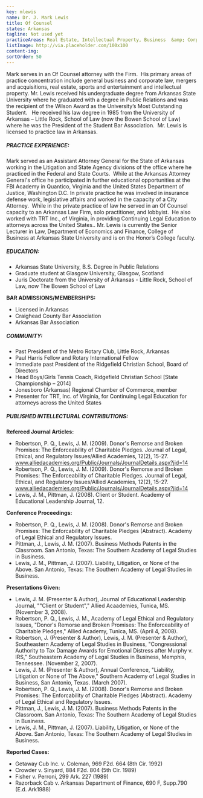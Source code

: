 ```yaml
---
key: mlewis
name: Dr. J. Mark Lewis
title: Of Counsel
states: Arkansas
tagline: Not used yet
practiceAreas: Real Estate, Intellectual Property, Business  &amp; Corporate
listImage: http://via.placeholder.com/100x100
content-img:
sortOrder: 50
---
```

Mark serves in an Of Counsel attorney with the Firm.  His primary areas of practice concentration include general business and corporate law, mergers and acquisitions, real estate, sports and entertainment and intellectual property. Mr. Lewis received his undergraduate degree from Arkansas State University where he graduated with a degree in Public Relations and was the recipient of the Wilson Award as the University’s Most Outstanding Student.   He received his law degree in 1985 from the University of Arkansas – Little Rock, School of Law (now the Bowen School of Law) where he was the President of the Student Bar Association.  Mr. Lewis is licensed to practice law in Arkansas.

##### PRACTICE EXPERIENCE:

Mark served as an Assistant Attorney General for the State of Arkansas working in the Litigation and State Agency divisions of the office where he practiced in the Federal and State Courts.  While at the Arkansas Attorney General's office he participated in further educational opportunities at the FBI Academy in Quantico, Virginia and the United States Department of Justice, Washington D.C. In private practice he was involved in insurance defense work, legislative affairs and worked in the capacity of a City Attorney.  While in the private practice of law he served in an Of Counsel capacity to an Arkansas Law Firm, solo practitioner, and lobbyist.  He also worked with TRT Inc., of Virginia, in providing Continuing Legal Education to attorneys across the United States.. Mr. Lewis is currently the Senior Lecturer in Law, Department of Economics and Finance, College of Business at Arkansas State University and is on the Honor’s College faculty.

##### EDUCATION:

*   Arkansas State University, B.S. Degree in Public Relations
*   Graduate student at Glasgow University, Glasgow, Scotland
*   Juris Doctorate from the University of Arkansas - Little Rock, School of Law, now The Bowen School of Law 

**BAR ADMISSIONS/MEMBERSHIPS:**

*   Licensed in Arkansas
*   Craighead County Bar Association
*   Arkansas Bar Association

##### COMMUNITY:

*   Past President of the Metro Rotary Club, Little Rock, Arkansas
*   Paul Harris Fellow and Rotary International Fellow
*   Immediate past President of the Ridgefield Christian School, Board of Directors
*   Head Boys/Girls Tennis Coach, Ridgefield Christian School [State Championship – 2014]
*   Jonesboro (Arkansas) Regional Chamber of Commerce, member
*   Presenter for TRT, Inc. of Virginia, for Continuing Legal Education for attorneys across the United States

##### PUBLISHED INTELLECTURAL CONTRIBUTIONS:

**Refereed Journal Articles:**

*   Robertson, P. Q., Lewis, J. M. (2009). Donor's Remorse and Broken Promises: The Enforceability of Charitable Pledges. Journal of Legal, Ethical, and Regulatory Issues/Allied Academies, 12(2), 15-27\. www.alliedacademies.org/Public/Journals/JournalDetails.aspx?jid=14
*   Robertson, P. Q., Lewis, J. M. (2009). Donor's Remorse and Broken Promises: The Enforceability of Charitable Pledges. Journal of Legal, Ethical, and Regulatory Issues/Allied Academies, 12(2), 15-27\. www.alliedacademies.org/Public/Journals/JournalDetails.aspx?jid=14
*   Lewis, J. M., Pittman, J. (2008). Client or Student. Academy of Educational Leadership Journal, 12.

**Conference Proceedings:**

*   Robertson, P. Q., Lewis, J. M. (2008). Donor's Remorse and Broken Promises: The Enforcability of Charitable Pledges (Abstract). Academy of Legal Ethical and Regulatory Issues.
*   Pittman, J., Lewis, J. M. (2007). Business Methods Patents in the Classroom. San Antonio, Texas: The Southern Academy of Legal Studies in Business.
*   Lewis, J. M., Pittman, J. (2007). Liability, Litigation, or None of the Above. San Antonio, Texas: The Southern Academy of Legal Studies in Business.

**Presentations Given:**

*   Lewis, J. M. (Presenter  &amp; Author), Journal of Educational Leadership Journal, ""Client or Student"," Allied Acaademies, Tunica, MS. (November 3, 2008).
*   Robertson, P. Q., Lewis, J. M., Academy of Legal Ethical and Regulatory Issues, "Donor's Remorse and Broken Promises: The Enforceability of Charitable Pledges," Allied Academy, Tunica, MS. (April 4, 2008).
*   Robertson, J. (Presenter  &amp; Author), Lewis, J. M. (Presenter  &amp; Author), Southeastern Academy of Legal Studies in Business, "Congressional Authority to Tax Damage Awards for Emotional Distress after Murphy v. IRS," Southeastern Academy of Legal Studies in Business, Memphis, Tennessee. (November 2, 2007).
*   Lewis, J. M. (Presenter  &amp; Author), Annual Conference, "Liability, Litigation or None of The Above," Southern Academy of Legal Studies in Business, San Antonio, Texas. (March 2007).
*   Robertson, P. Q., Lewis, J. M. (2008). Donor's Remorse and Broken Promises: The Enforcability of Charitable Pledges (Abstract). Academy of Legal Ethical and Regulatory Issues.
*   Pittman, J., Lewis, J. M. (2007). Business Methods Patents in the Classroom. San Antonio, Texas: The Southern Academy of Legal Studies in Business.
*   Lewis, J. M., Pittman, J. (2007). Liability, Litigation, or None of the Above. San Antonio, Texas: The Southern Academy of Legal Studies in Business.

**Reported Cases:**

*   Getaway Cub Inc. v. Coleman, 969 F2d. 664 (8th Cir. 1992)
*   Crowder v. Sinyard, 884 F2d. 804 (5th Cir. 1989)
*   Fisher v. Perroni, 299 Ark. 227 (1989)
*   Razorback Cab v. Arkansas Department of Finance, 690 F, Supp.790 (E.d. Ark1988)
